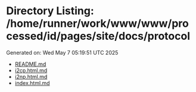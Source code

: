 # Directory Listing: /home/runner/work/www/www/processed/id/pages/site/docs/protocol
Generated on: Wed May  7 05:19:51 UTC 2025

- [README.md](README.md)
- [i2cp.html.md](i2cp.html.md)
- [i2np.html.md](i2np.html.md)
- [index.html.md](index.html.md)
